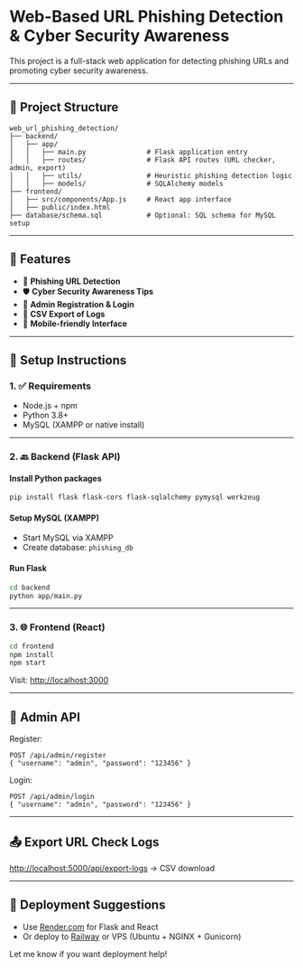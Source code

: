 
# Web-Based URL Phishing Detection & Cyber Security Awareness

This project is a full-stack web application for detecting phishing URLs and promoting cyber security awareness.

---

## 🧩 Project Structure

```
web_url_phishing_detection/
├── backend/
│   ├── app/
│   │   ├── main.py               # Flask application entry
│   │   ├── routes/               # Flask API routes (URL checker, admin, export)
│   │   ├── utils/                # Heuristic phishing detection logic
│   │   ├── models/               # SQLAlchemy models
├── frontend/
│   ├── src/components/App.js     # React app interface
│   ├── public/index.html
├── database/schema.sql           # Optional: SQL schema for MySQL setup
```

---

## 🚀 Features

- 🔗 **Phishing URL Detection**
- 🛡️ **Cyber Security Awareness Tips**
- 👤 **Admin Registration & Login**
- 📁 **CSV Export of Logs**
- 📱 **Mobile-friendly Interface**

---

## 🔧 Setup Instructions

### 1. ✅ Requirements

- Node.js + npm
- Python 3.8+
- MySQL (XAMPP or native install)

---

### 2. 🔙 Backend (Flask API)

#### Install Python packages

```bash
pip install flask flask-cors flask-sqlalchemy pymysql werkzeug
```

#### Setup MySQL (XAMPP)

- Start MySQL via XAMPP
- Create database: `phishing_db`

#### Run Flask

```bash
cd backend
python app/main.py
```

---

### 3. 🌐 Frontend (React)

```bash
cd frontend
npm install
npm start
```

Visit: [http://localhost:3000](http://localhost:3000)

---

## 🔐 Admin API

Register:

```http
POST /api/admin/register
{ "username": "admin", "password": "123456" }
```

Login:

```http
POST /api/admin/login
{ "username": "admin", "password": "123456" }
```

---

## 📤 Export URL Check Logs

[http://localhost:5000/api/export-logs](http://localhost:5000/api/export-logs) → CSV download

---

## 📌 Deployment Suggestions

- Use [Render.com](https://render.com) for Flask and React
- Or deploy to [Railway](https://railway.app) or VPS (Ubuntu + NGINX + Gunicorn)

Let me know if you want deployment help!
